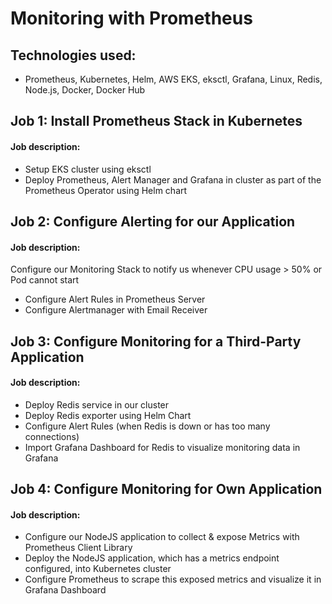 # Monitoring with Prometheus

## Technologies used:

- Prometheus, Kubernetes, Helm, AWS EKS, eksctl, Grafana, Linux, Redis, Node.js, Docker, Docker Hub

## Job 1: Install Prometheus Stack in Kubernetes
#### Job description:

- Setup EKS cluster using eksctl
- Deploy Prometheus, Alert Manager and Grafana in cluster as part of the Prometheus Operator using Helm chart

## Job 2: Configure Alerting for our Application
#### Job description:

Configure our Monitoring Stack to notify us whenever CPU usage > 50% or Pod cannot start
- Configure Alert Rules in Prometheus Server
- Configure Alertmanager with Email Receiver

## Job 3: Configure Monitoring for a Third-Party Application
#### Job description:

- Deploy Redis service in our cluster
- Deploy Redis exporter using Helm Chart
- Configure Alert Rules (when Redis is down or has too many connections)
- Import Grafana Dashboard for Redis to visualize monitoring data in Grafana

## Job 4: Configure Monitoring for Own Application
#### Job description:

- Configure our NodeJS application to collect & expose Metrics with Prometheus Client Library
- Deploy the NodeJS application, which has a metrics endpoint configured, into Kubernetes cluster
- Configure Prometheus to scrape this exposed metrics and visualize it in Grafana Dashboard
